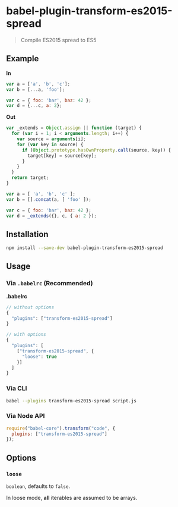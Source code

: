 # babel-plugin-transform-es2015-spread

> Compile ES2015 spread to ES5

## Example

**In**

```js
var a = ['a', 'b', 'c'];
var b = [...a, 'foo'];

var c = { foo: 'bar', baz: 42 };
var d = {...c, a: 2};
```

**Out**

```js
var _extends = Object.assign || function (target) {
  for (var i = 1; i < arguments.length; i++) {
    var source = arguments[i];
    for (var key in source) {
      if (Object.prototype.hasOwnProperty.call(source, key)) {
        target[key] = source[key];
      }
    }
  }
  return target;
}

var a = [ 'a', 'b', 'c' ];
var b = [].concat(a, [ 'foo' ]);

var c = { foo: 'bar', baz: 42 };
var d = _extends({}, c, { a: 2 });
```

## Installation

```sh
npm install --save-dev babel-plugin-transform-es2015-spread
```

## Usage

### Via `.babelrc` (Recommended)

**.babelrc**

```js
// without options
{
  "plugins": ["transform-es2015-spread"]
}

// with options
{
  "plugins": [
    ["transform-es2015-spread", {
      "loose": true
    }]
  ]
}
```

### Via CLI

```sh
babel --plugins transform-es2015-spread script.js
```

### Via Node API

```javascript
require("babel-core").transform("code", {
  plugins: ["transform-es2015-spread"]
});
```

## Options

### `loose`

`boolean`, defaults to `false`.

In loose mode, **all** iterables are assumed to be arrays.
